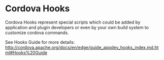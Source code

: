 # Cordova Hooks

Cordova Hooks represent special scripts which could be added by application and plugin developers or even by your own build system  to customize cordova commands. 

See Hooks Guide for more details:  <http://cordova.apache.org/docs/en/edge/guide_appdev_hooks_index.md.html#Hooks%20Guide>
